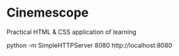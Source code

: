 # Cinemescope
Practical HTML &amp; CSS application of learning

python -m SimpleHTTPServer 8080
http://localhost:8080
